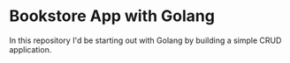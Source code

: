 # Bookstore App with Golang
In this repository I'd be starting out with Golang by building a simple CRUD application.
